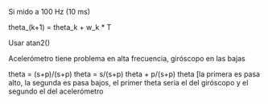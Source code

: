 Si mido a 100 Hz (10 ms)

theta_(k+1) = theta_k + w_k * T

Usar atan2()

Acelerómetro tiene problema en alta frecuencia, giróscopo en las bajas

theta = (s+p)/(s+p) theta = s/(s+p) theta + p/(s+p) theta [la primera es pasa alto, la segunda es pasa bajos, el primer theta seria el del giróscopo y el segundo el del acelerómetro

